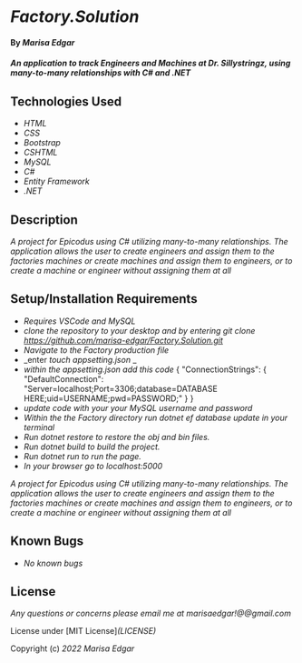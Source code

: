 # _Factory.Solution_

#### By _**Marisa Edgar**_

#### _An application to track Engineers and Machines at Dr. Sillystringz, using many-to-many relationships with C# and .NET_

## Technologies Used

* _HTML_
* _CSS_
* _Bootstrap_
* _CSHTML_
* _MySQL_
* _C#_
* _Entity Framework_
* _.NET_

## Description


_A project for Epicodus using C# utilizing many-to-many relationships. The application allows the user to create engineers and assign them to the factories machines or create machines and assign them to engineers, or to create a machine or engineer without assigning them at all_


## Setup/Installation Requirements

* _Requires VSCode and MySQL_
* _clone the repository to your desktop and by entering *git clone https://github.com/marisa-edgar/Factory.Solution.git*_
* _Navigate to the Factory production file_
* _enter *touch appsetting.json* _
* _within the appsetting.json add this code_
{
  "ConnectionStrings": {
      "DefaultConnection": "Server=localhost;Port=3306;database=DATABASE HERE;uid=USERNAME;pwd=PASSWORD;"
  }
}
* _update code with your your MySQL username and password_
* _Within the the Factory directory run *dotnet ef database update* in your terminal_ 
* _Run *dotnet restore* to restore the obj and bin files._
* _Run *dotnet build* to build the project._
* _Run *dotnet run* to run the page._
* _In your browser go to localhost:5000_


_A project for Epicodus using C# utilizing many-to-many relationships. The application allows the user to create engineers and assign them to the factories machines or create machines and assign them to engineers, or to create a machine or engineer without assigning them at all_

## Known Bugs

* _No known bugs_

## License

_Any questions or concerns please email me at marisaedgar!@@gmail.com_

License under [MIT License]_(LICENSE)_

Copyright (c) _2022_ _Marisa Edgar_